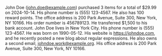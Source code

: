 John Doe (john.doe@example.com) purchased 3 items for a total of $29.99 on 2024-10-14. His phone number is (555) 123-4567. He also has 100 reward points. The office address is 200 Park Avenue, Suite 300, New York, NY 10166. His order number is 456789123. He transferred $1,500 to his bank account.
John Doe lives in New York City. His phone number is (555) 123-4567. He was born on 1990-05-12. His website is https://johndoe.com, and he recently posted a new blog about regular expressions. 
He also owns a second email, johndoe.work@example.org. His office address is 200 Park Avenue, Suite 300, New York, NY 10166.
